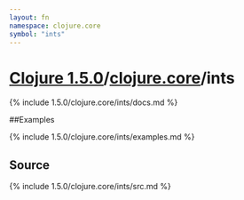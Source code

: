 ```yaml
---
layout: fn
namespace: clojure.core
symbol: "ints"
---
```


# [Clojure 1.5.0](../../)/[clojure.core](../)/ints

{% include 1.5.0/clojure.core/ints/docs.md %}

##Examples

{% include 1.5.0/clojure.core/ints/examples.md %}
## Source
{% include 1.5.0/clojure.core/ints/src.md %}

